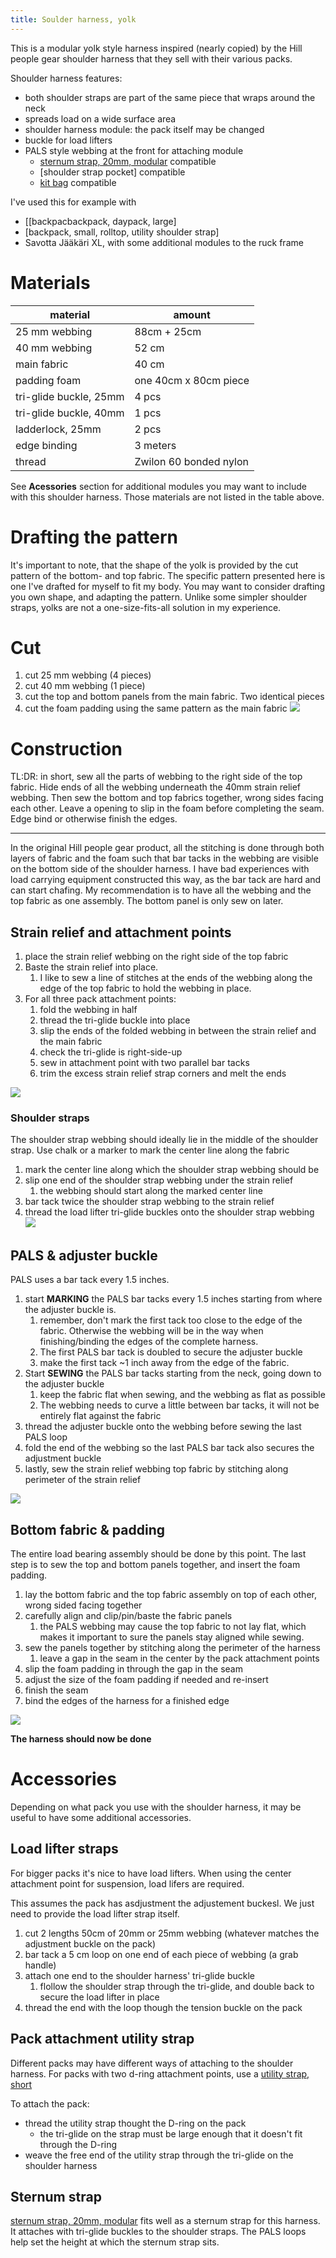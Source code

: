 ```yaml
---
title: Soulder harness, yolk
---
```


This is a modular yolk style harness inspired (nearly copied) by the Hill people gear shoulder harness that they sell with their various packs.



Shoulder harness features:

- both shoulder straps are part of the same piece that wraps around the neck
- spreads load on a wide surface area
- shoulder harness module: the pack itself may be changed
- buckle for load lifters
- PALS style webbing at the front for attaching module
	- [sternum strap, 20mm, modular](../sternum%20strap,%2020mm,%20modular/sternum%20strap,%2020mm,%20modular) compatible
	- [shoulder strap pocket] compatible
	- [kit bag](../kit%20bag/chest%20pack.svg) compatible



I've used this for example with

- [[backpacbackpack, daypack, large]
- [backpack, small, rolltop, utility shoulder strap]
- Savotta Jääkäri XL, with some additional modules to the ruck frame


# Materials


material | amount
---------|--------
25 mm webbing |  88cm + 25cm
40 mm webbing | 52 cm
main fabric | 40 cm
padding foam | one 40cm x 80cm piece
tri-glide buckle, 25mm | 4 pcs
tri-glide buckle, 40mm | 1 pcs
ladderlock, 25mm | 2 pcs
edge binding | 3 meters
thread | Zwilon 60 bonded nylon

See **Acessories** section for additional modules you may want to include with this shoulder harness. Those materials are not listed in the table above.

# Drafting the pattern

It's important to note, that the shape of the yolk is provided by the cut pattern of the bottom- and top fabric. The specific pattern presented here is one I've drafted for myself to fit my body. You may want to consider drafting you own shape, and adapting the pattern. Unlike some simpler shoulder straps, yolks are not a one-size-fits-all solution in my experience. 



# Cut



1. cut 25 mm webbing (4 pieces)
2. cut 40 mm webbing (1 piece)
3. cut the top and bottom panels from the main fabric. Two identical pieces
4. cut the foam padding using the same pattern as the main fabric
![](export_cut.png)

# Construction

TL:DR: in short, sew all the parts of webbing to the right side of the top fabric. Hide ends of all the webbing underneath the 40mm strain relief webbing. Then sew the bottom and top fabrics together, wrong sides facing each other. Leave a opening to slip in the foam before completing the seam. Edge bind or otherwise finish the edges.

---

In the original Hill people gear product, all the stitching is done through both layers of fabric and the foam such that bar tacks in the webbing are visible on the bottom side of the shoulder harness. I have bad experiences with load carrying equipment constructed this way, as the bar tack are hard and can start chafing. My recommendation is to have all the webbing and the top fabric as one assembly. The bottom panel is only sew on later.


## Strain relief and attachment points



1. place the strain relief webbing on the right side of the top fabric
2. Baste the strain relief into place.
	1. I like to sew a line of stitches at the ends of the webbing along the edge of the top fabric to hold the webbing in place.
3. For all three pack attachment points:
	1. fold the webbing in half
	2. thread the tri-glide buckle into place
	3. slip the ends of the folded webbing in between the strain relief and the main fabric
	4. check the tri-glide is right-side-up
	5. sew in attachment point with two parallel bar tacks
	6. trim the excess strain relief strap corners and melt the ends

![](export_strain_relief.svg)
### Shoulder straps

The shoulder strap webbing should ideally lie in the middle of the shoulder strap. Use chalk or a marker to mark the center line along the fabric

1. mark the center line along which the shoulder strap webbing should be
2. slip one end of the shoulder strap webbing under the strain relief
	1. the webbing should start along the marked center line
3. bar tack twice the shoulder strap webbing to the strain relief 
4. thread the load lifter tri-glide buckles onto the shoulder strap webbing
![](export_shoulder_strap.svg)

## PALS & adjuster buckle

PALS uses a bar tack every 1.5 inches.

1. start **MARKING** the PALS bar tacks every 1.5 inches starting from where the adjuster buckle is.
	1. remember, don't mark the first tack too close to the edge of the fabric. Otherwise the webbing will be in the way when finishing/binding the edges of the complete harness.
	2. The first PALS bar tack is doubled to secure the adjuster buckle
	3. make the first tack ~1 inch away from the edge of the fabric.
2. Start **SEWING** the PALS bar tacks starting from the neck, going down to the adjuster buckle
	1. keep the fabric flat when sewing, and the webbing as flat as possible
	2. The webbing needs to curve a little between bar tacks, it will not be entirely flat against the fabric
3. thread the adjuster buckle onto the webbing before sewing the last PALS loop
4. fold the end of the webbing so the last PALS bar tack also secures the adjustment buckle
5. lastly, sew the strain relief webbing top fabric by stitching along perimeter of the strain relief 

![](export_pals.svg)


## Bottom fabric & padding

The entire load bearing assembly should be done by this point. The last step is to sew the top and bottom panels together, and insert the foam padding. 

1. lay the bottom fabric and the top fabric assembly on top of each other, wrong sided facing together
2. carefully align and clip/pin/baste the fabric panels
	1. the PALS webbing may cause the top fabric to not lay flat, which makes it important to sure the panels stay aligned while sewing.
3. sew the panels together by stitching along the perimeter of the harness
	1. leave a gap in the seam in the center by the pack attachment points 
4. slip the foam padding in through the gap in the seam
5. adjust the size of the foam padding if needed and re-insert
6. finish the seam
7. bind the edges of the harness for a finished edge


![](export_final.svg)

**The harness should now be done**

# Accessories

Depending on what pack you use with the shoulder harness, it may be useful to have some additional accessories.

## Load lifter straps

For bigger packs it's nice to have load lifters. When using the center attachment point for suspension, load lifers are required. 

This assumes the pack has asdjustment the adjustement buckesl. We just need to provide the load lifter strap itself.

1. cut 2 lengths 50cm of 20mm or 25mm webbing (whatever matches the adjustment buckle on the pack)
2. bar tack a 5 cm loop on one end of each piece of webbing (a grab handle)
3. attach one end to the shoulder harness' tri-glide buckle
	1. flollow the shoulder strap through the tri-glide, and double back to secure the load lifter in place
4. thread the end with the loop though the tension buckle on the pack


## Pack attachment utility strap


Different packs may have different ways of attaching to the shoulder harness. For packs with two d-ring attachment points, use a [utility strap, short](../utility%20strap,%20short/utility%20strap,%20short)

To attach the pack:

- thread the utility strap thought the D-ring on the pack
	- the tri-glide on the strap must be large enough that it doesn't fit through the D-ring
- weave the free end of the utility strap through the tri-glide on the shoulder harness


## Sternum strap

[sternum strap, 20mm, modular](../sternum%20strap,%2020mm,%20modular/sternum%20strap,%2020mm,%20modular) fits well as a sternum strap for this harness. It attaches with tri-glide buckles to the shoulder straps. The PALS loops help set the height at which the sternum strap sits.



